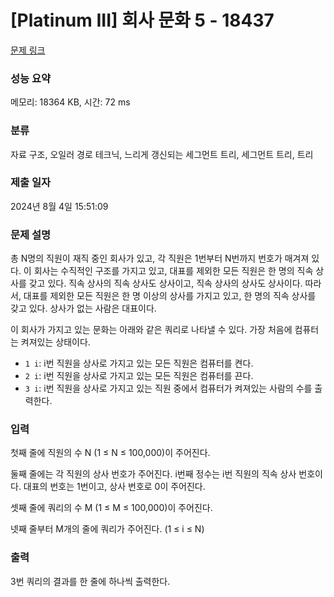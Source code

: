 # [Platinum III] 회사 문화 5 - 18437 

[문제 링크](https://www.acmicpc.net/problem/18437) 

### 성능 요약

메모리: 18364 KB, 시간: 72 ms

### 분류

자료 구조, 오일러 경로 테크닉, 느리게 갱신되는 세그먼트 트리, 세그먼트 트리, 트리

### 제출 일자

2024년 8월 4일 15:51:09

### 문제 설명

<p>총 N명의 직원이 재직 중인 회사가 있고, 각 직원은 1번부터 N번까지 번호가 매겨져 있다. 이 회사는 수직적인 구조를 가지고 있고, 대표를 제외한 모든 직원은 한 명의 직속 상사를 갖고 있다. 직속 상사의 직속 상사도 상사이고, 직속 상사의 상사도 상사이다. 따라서, 대표를 제외한 모든 직원은 한 명 이상의 상사를 가지고 있고, 한 명의 직속 상사를 갖고 있다. 상사가 없는 사람은 대표이다.</p>

<p>이 회사가 가지고 있는 문화는 아래와 같은 쿼리로 나타낼 수 있다. 가장 처음에 컴퓨터는 켜져있는 상태이다.</p>

<ul>
	<li><code>1 i</code>: i번 직원을 상사로 가지고 있는 모든 직원은 컴퓨터를 켠다.</li>
	<li><code>2 i</code>: i번 직원을 상사로 가지고 있는 모든 직원은 컴퓨터를 끈다.</li>
	<li><code>3 i</code>: i번 직원을 상사로 가지고 있는 직원 중에서 컴퓨터가 켜져있는 사람의 수를 출력한다.</li>
</ul>

### 입력 

 <p>첫째 줄에 직원의 수 N (1 ≤ N ≤ 100,000)이 주어진다.</p>

<p>둘째 줄에는 각 직원의 상사 번호가 주어진다. i번째 정수는 i번 직원의 직속 상사 번호이다. 대표의 번호는 1번이고, 상사 번호로 0이 주어진다.</p>

<p>셋째 줄에 쿼리의 수 M (1 ≤ M ≤ 100,000)이 주어진다. </p>

<p>넷째 줄부터 M개의 줄에 쿼리가 주어진다. (1 ≤ i ≤ N)</p>

### 출력 

 <p>3번 쿼리의 결과를 한 줄에 하나씩 출력한다.</p>


